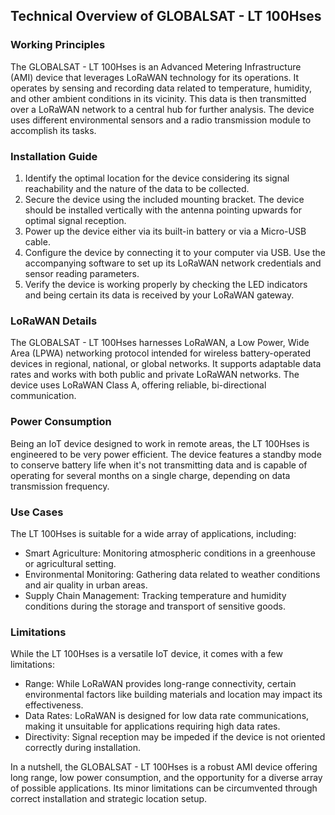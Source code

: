 ## Technical Overview of GLOBALSAT - LT 100Hses

### Working Principles

The GLOBALSAT - LT 100Hses is an Advanced Metering Infrastructure (AMI) device that leverages LoRaWAN technology for its operations. It operates by sensing and recording data related to temperature, humidity, and other ambient conditions in its vicinity. This data is then transmitted over a LoRaWAN network to a central hub for further analysis. The device uses different environmental sensors and a radio transmission module to accomplish its tasks.

### Installation Guide

1. Identify the optimal location for the device considering its signal reachability and the nature of the data to be collected.
2. Secure the device using the included mounting bracket. The device should be installed vertically with the antenna pointing upwards for optimal signal reception.
3. Power up the device either via its built-in battery or via a Micro-USB cable.
4. Configure the device by connecting it to your computer via USB. Use the accompanying software to set up its LoRaWAN network credentials and sensor reading parameters.
5. Verify the device is working properly by checking the LED indicators and being certain its data is received by your LoRaWAN gateway.

### LoRaWAN Details

The GLOBALSAT - LT 100Hses harnesses LoRaWAN, a Low Power, Wide Area (LPWA) networking protocol intended for wireless battery-operated devices in regional, national, or global networks. It supports adaptable data rates and works with both public and private LoRaWAN networks. The device uses LoRaWAN Class A, offering reliable, bi-directional communication.

### Power Consumption

Being an IoT device designed to work in remote areas, the LT 100Hses is engineered to be very power efficient. The device features a standby mode to conserve battery life when it's not transmitting data and is capable of operating for several months on a single charge, depending on data transmission frequency.

### Use Cases

The LT 100Hses is suitable for a wide array of applications, including:

- Smart Agriculture: Monitoring atmospheric conditions in a greenhouse or agricultural setting.
- Environmental Monitoring: Gathering data related to weather conditions and air quality in urban areas.
- Supply Chain Management: Tracking temperature and humidity conditions during the storage and transport of sensitive goods.

### Limitations

While the LT 100Hses is a versatile IoT device, it comes with a few limitations:

- Range: While LoRaWAN provides long-range connectivity, certain environmental factors like building materials and location may impact its effectiveness.
- Data Rates: LoRaWAN is designed for low data rate communications, making it unsuitable for applications requiring high data rates.
- Directivity: Signal reception may be impeded if the device is not oriented correctly during installation.

In a nutshell, the GLOBALSAT - LT 100Hses is a robust AMI device offering long range, low power consumption, and the opportunity for a diverse array of possible applications. Its minor limitations can be circumvented through correct installation and strategic location setup.